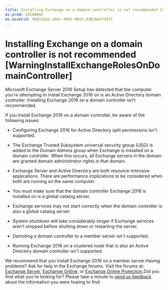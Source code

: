 ```yaml
---
title: Installing Exchange on a domain controller is not recommended [WarningInstallExchangeRolesOnDomainController]
ms.prod: EXCHANGE
ms.assetid: 48922de2-a68c-4092-96a5-d38c8e5f49f5
---
```



# Installing Exchange on a domain controller is not recommended [WarningInstallExchangeRolesOnDomainController]

Microsoft Exchange Server 2016 Setup has detected that the computer you're attempting to install Exchange 2016 on is an Active Directory domain controller. Installing Exchange 2016 on a domain controller isn't recommended.
  
    
    

If you install Exchange 2016 on a domain controller, be aware of the following issues:
- Configuring Exchange 2016 for Active Directory split permissions isn't supported.
    
  
- The Exchange Trusted Subsystem universal security group (USG) is added to the Domain Admins group when Exchange is installed on a domain controller. When this occurs, all Exchange servers in the domain are granted domain administrator rights in that domain.
    
  
- Exchange Server and Active Directory are both resource-intensive applications. There are performance implications to be considered when both are running on the same computer.
    
  
- You must make sure that the domain controller Exchange 2016 is installed on is a global catalog server.
    
  
- Exchange services may not start correctly when the domain controller is also a global catalog server.
    
  
- System shutdown will take considerably longer if Exchange services aren't stopped before shutting down or restarting the server.
    
  
- Demoting a domain controller to a member server isn't supported.
    
  
- Running Exchange 2016 on a clustered node that is also an Active Directory domain controller isn't supported.
    
  
We recommend that you install Exchange 2016 on a member server.Having problems? Ask for help in the Exchange forums. Visit the forums at:  [Exchange Server](https://go.microsoft.com/fwlink/p/?linkId=60612),  [Exchange Online](https://go.microsoft.com/fwlink/p/?linkId=267542), or  [Exchange Online Protection](https://go.microsoft.com/fwlink/p/?linkId=285351).Did you find what you're looking for? Please take a minute to  [send us feedback](mailto:ExchangeHelpFeedback@microsoft.com&amp;subject=Exchange%202016%20help%20feedback&amp;Body=Thanks%20for%20taking%20the%20time%20to%20send%20us%20feedback!%20We%20strive%20to%20respond%20to%20every%20message%20we%20receive,%20even%20though%20it%20might%20take%20us%20a%20while.%20Let%20us%20know%20what%20you%20think%20about%20Exchange%20content:%20What%20are%20we%20doing%20right%3F%20How%20can%20we%20make%20help%20better%3F%0APlease%20note%20that%20we're%20unable%20to%20respond%20to%20requests%20for%20support%20submitted%20via%20this%20email%20address.%20If%20you%20need%20help,%20please%20contact%20Exchange%20Server%20support%20at%20http://go.microsoft.com/fwlink/p/%3FLinkId=402506.%0AThanks!%0AThe%20Exchange%20Server%20Content%20Publishing%20team) about the information you were hoping to find.
